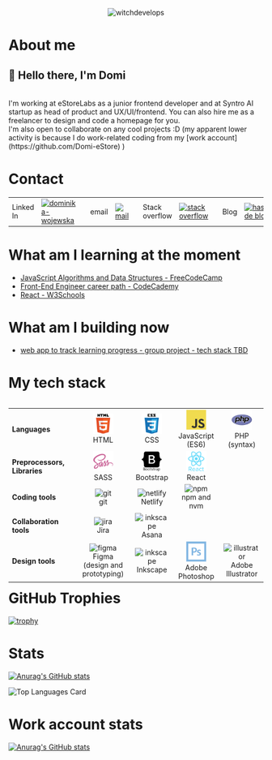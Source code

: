 <p align="center"> <img src="https://komarev.com/ghpvc/?username=witchdevelops&label=Profile%20views&color=0e75b6&style=flat" alt="witchdevelops" /> </p>

# About me

<h2>👋 Hello there, I'm Domi</h2>
<br>I'm working at eStoreLabs as a junior frontend developer and at Syntro AI startup as head of product and UX/UI/frontend. You can also hire me as a freelancer to design and code a homepage for you.
<br>I'm also open to collaborate on any cool projects :D
(my apparent lower activity is because I do work-related coding from my [work account](https://github.com/Domi-eStore) )

# Contact

<table>
   <tbody>
      <tr>
         <td>Linked In</td>
         <td><a href="https://linkedin.com/in/dominika-wojewska" target="blank"><img align="center" src="https://raw.githubusercontent.com/rahuldkjain/github-profile-readme-generator/master/src/images/icons/Social/linked-in-alt.svg" alt="dominika-wojewska" height="30" width="40" /></a></td>
         <td></td>
         <td>email</td>
         <td><a href="mailto:d.n.wojewska@gmail.com" target="blank"><img align="center" src="https://www.vectorlogo.zone/logos/gmail/gmail-icon.svg" alt="mail" height="30" width="40" /></a></td>
         <td></td>
         <td>Stack overflow</td>
         <td><a href="https://stackoverflow.com/users/21059715" target="blank"><img align="center" src="https://raw.githubusercontent.com/rahuldkjain/github-profile-readme-generator/master/src/images/icons/Social/stack-overflow.svg" alt="stack overflow" height="30" width="40" /></a></td>
          <td></td>
         <td>Blog</td>
         <td><a href="https://blog.mokosh.dev/" target="blank"><img align="center" src="https://cdn.hashnode.com/res/hashnode/image/upload/v1611902473383/CDyAuTy75.png?auto=compress" alt="hashnode blog" height="30" width="30" /></a></td>
      </tr>
   </tbody>
</table>

<!-- # Portfolio

<h3><a href="http://mokosh.dev">mokosh.dev</a></h3> -->

# What am I learning at the moment

* [JavaScript Algorithms and Data Structures - FreeCodeCamp](https://www.freecodecamp.org/Domi_)
* [Front-End Engineer career path - CodeCademy](https://www.codecademy.com/profiles/the_witch)
* [React - W3Schools](https://www.w3schools.com/react/default.asp)

# What am I building now

* [web app to track learning progress - group project - tech stack TBD](https://github.com/WitchDevelops/progress-tracker)
  
# My tech stack

<table align="left">
   <tbody>
      <tr>
         <td align="left"><strong>Languages</strong></td>
         <td align="center">
            <img src="https://raw.githubusercontent.com/devicons/devicon/master/icons/html5/html5-original-wordmark.svg" alt="html5" width="40" height="40"/>
            <br>HTML
         </td>
         <td align="center">
            <img src="https://raw.githubusercontent.com/devicons/devicon/master/icons/css3/css3-original-wordmark.svg" alt="css3" width="40" height="40"/>
            <br>CSS
         </td>
         <td align="center">
            <img src="https://raw.githubusercontent.com/devicons/devicon/master/icons/javascript/javascript-original.svg" alt="javascript" width="40" height="40"/>
            <br>JavaScript <br>(ES6)
         </td>
         <td align="center">
            <img src="https://raw.githubusercontent.com/devicons/devicon/master/icons/php/php-original.svg" alt="php" width="40" height="40"/>
            <br>PHP<br>(syntax)
         </td>
      </tr>
      <tr>
         <td align="left"><strong>Preprocessors, Libraries</strong></td>
         <td align="center">
            <img src="https://raw.githubusercontent.com/devicons/devicon/master/icons/sass/sass-original.svg" alt="sass" width="40" height="40"/>
            <br>SASS
         </td>
         <td align="center">
            <img src="https://raw.githubusercontent.com/devicons/devicon/master/icons/bootstrap/bootstrap-plain-wordmark.svg" alt="bootstrap" width="40" height="40"/>
            <br>Bootstrap
         </td>
         <td align="center">
            <img src="https://raw.githubusercontent.com/devicons/devicon/master/icons/react/react-original-wordmark.svg" alt="react" width="40" height="40"/>
            <br>React
         </td>
         <td align="center"></td>
      </tr>
      <tr>
         <td align="left"><strong>Coding tools</strong></td>
         <td align="center">
            <img src="https://www.vectorlogo.zone/logos/git-scm/git-scm-icon.svg" alt="git" width="40" height="40"/> 
            <br>git
         </td>
         <td align="center">
            <img src="https://www.vectorlogo.zone/logos/netlify/netlify-icon.svg" alt="netlify" width="40" height="40"/>
            <br>Netlify
         </td>
         <td align="center">
            <img src="https://www.vectorlogo.zone/logos/npmjs/npmjs-icon.svg" alt="npm" width="40" height="40"/>
            <br>npm and nvm
         </td>
         <td align="center"></td>
      </tr>
      <tr>
         <td align="left"><strong>Collaboration tools</strong></td>
         <td align="center">
            <img src="https://www.vectorlogo.zone/logos/atlassian_jira/atlassian_jira-icon.svg" alt="jira" width="40" height="40"/> 
            <br>Jira
         </td>
         <td align="center">
            <img src="https://upload.vectorlogo.zone/logos/asana/images/cae029cc-73d9-4b0d-83e2-70893c439061.svg" alt="inkscape" width="40" height="40"/>
            <br>Asana
         </td>
         <td align="center">
         </td>
         <td align="center">
         </td>
      </tr>
      <tr>
         <td align="left"><strong>Design tools</strong></td>
         <td align="center">
            <img src="https://www.vectorlogo.zone/logos/figma/figma-icon.svg" alt="figma" width="40" height="40"/> 
            <br>Figma
            <br>(design and prototyping)
         </td>
         <td align="center">
            <img src="https://www.vectorlogo.zone/logos/inkscape/inkscape-icon.svg" alt="inkscape" width="40" height="40"/>
            <br>Inkscape
         </td>
         <td align="center">
            <img src="https://raw.githubusercontent.com/devicons/devicon/master/icons/photoshop/photoshop-line.svg" alt="photoshop" width="40" height="40"/>
            <br>Adobe Photoshop
         </td>
         <td align="center">
            <img src="https://www.vectorlogo.zone/logos/adobe_illustrator/adobe_illustrator-icon.svg" alt="illustrator" width="40" height="40"/>
            <br>Adobe Illustrator
         </td>
      </tr>
   </tbody>
</table>

<br>

# GitHub Trophies

[![trophy](https://github-profile-trophy.vercel.app/?username=WitchDevelops&theme=transparent)](https://github.com/WitchDevelops/github-profile-trophy)

# Stats

[![Anurag's GitHub stats](https://github-readme-stats.vercel.app/api?username=WitchDevelops&count_private=true&show_icons=true&theme=transparent)](https://github.com/WitchDevelops/github-readme-stats)

![Top Languages Card](https://github-readme-stats.vercel.app/api/top-langs/?username=WitchDevelops&layout=compact&theme=transparent)

# Work account stats
[![Anurag's GitHub stats](https://github-readme-stats.vercel.app/api?username=Domi-eStore&count_private=true&show_icons=true&theme=transparent)](https://github.com/WitchDevelops/github-readme-stats)

